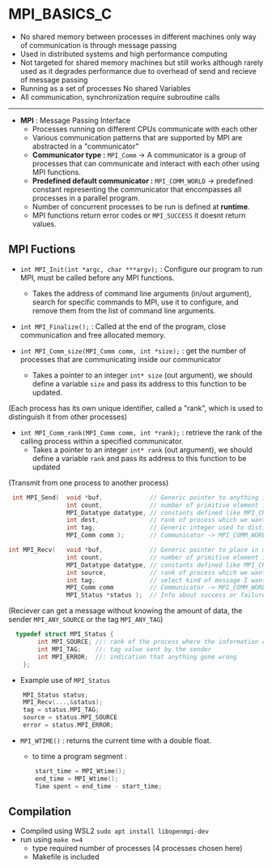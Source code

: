 # MPI_BASICS_C

 - No shared memory between processes in different machines only way of communication is through message passing
 - Used in distributed systems and high performance computing
 - Not targeted for shared memory machines but still works although rarely used as it degrades performance due to overhead of send and recieve of message passing
 - Running as a set of processes No shared Variables
 - All communication, synchronization require subroutine calls
---
 - **MPI** : Message Passing Interface
     * Processes running on different CPUs communicate with each other
     * Various communication patterns that are supported by MPI are abstracted in a "communicator"
     * **Communicator type :** `MPI_Comm` -> A communicator is a group of processes that can communicate and interact with each other using MPI functions.
     * **Predefined default communicator :** `MPI_COMM_WORLD` -> predefined constant representing the communicator that encompasses all processes in a parallel program.
     * Number of concurrent processes to be run is defined at **runtime**.
     * MPI functions return error codes or `MPI_SUCCESS` it doesnt return values.
 
## MPI Fuctions

- `int MPI_Init(int *argc, char ***argv);` : Configure our program to run MPI, must be called before any MPI functions.
    - Takes the address of command line arguments (in/out argument), search for specific commands to MPI, use it to configure, and remove them from the list of command line arguments.

- `int MPI_Finalize();` : Called at the end of the program, close communication and free allocated memory.

- `int MPI_Comm_size(MPI_Comm comm, int *size);` : get the number of processes that are communicating inside our communicator
    - Takes a pointer to an integer `int* size` (out argument), we should define a variable `size` and pass its address to this function to be updated.

(Each process has its own unique identifier, called a "rank", which is used to distinguish it from other processes)

- `int MPI_Comm_rank(MPI_Comm comm, int *rank);` : retrieve the rank of the calling process within a specified communicator.
    - Takes a pointer to an integer `int* rank` (out argument), we should define a variable `rank` and pass its address to this function to be updated

(Transmit from one process to another process)

```c
 int MPI_Send(  void *buf,             // Generic pointer to anything in memory to fetch and send
                int count,             // number of primitive element in this buffer determined by datatype.
                MPI_Datatype datatype, // constants defined like MPI_CHAR as an abstraction to actual data type that allows comm. bet. different machines.
                int dest,              // rank of process which we want to transmit the buffer to.
                int tag,               // Generic integer used to distinguish one type of a message from another to same destination.
                MPI_Comm comm );       // Communicator -> MPI_COMM_WORLD.

int MPI_Recv(   void *buf,             // Generic pointer to place in memory where you want to recieve the incoming data (out argument).
                int count,             // number of primitive element in this buffer determined by datatype.
                MPI_Datatype datatype, // constants defined like MPI_CHAR as an abstraction to actual data type that allows comm. bet. different machines.
                int source,            // rank of process which we want to recieve from.
                int tag,               // select kind of message I want to recieve from source.
                MPI_Comm comm          // Communicator -> MPI_COMM_WORLD.
                MPI_Status *status );  // Info about success or failure of communication from another process.
```
(Reciever can get a message without knowing the amount of data, the sender `MPI_ANY_SOURCE` or the tag `MPI_ANY_TAG`)

```c
  typedef struct MPI_Status {
        int MPI_SOURCE; //: rank of the process where the information came from
        int MPI_TAG;    //: tag value sent by the sender
        int MPI_ERROR;  //: indication that anything gone wrong
    };
```
- Example use of `MPI_Status`    
```c
    MPI_Status status;
    MPI_Recv(...,&status);
    tag = status.MPI_TAG;
    source = status.MPI_SOURCE
    error = status.MPI_ERROR;
```

- `MPI_WTIME()` : returns the current time with a double float.
    - to time a program segment :
    
    ```c
        start_time = MPI_Wtime();
        end_time = MPI_Wtime();
        Time spent = end_time - start_time;
    ```    

## Compilation
- Compiled using WSL2 `sudo apt install libopenmpi-dev` 
- run using `make n=4`
    - type required number of processes (4 processes chosen here)
    - Makefile is included
